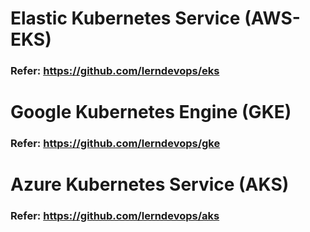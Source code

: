 # Elastic Kubernetes Service (AWS-EKS)

### Refer: https://github.com/lerndevops/eks

# Google Kubernetes Engine (GKE)

### Refer: https://github.com/lerndevops/gke

# Azure Kubernetes Service (AKS)

### Refer: https://github.com/lerndevops/aks 
